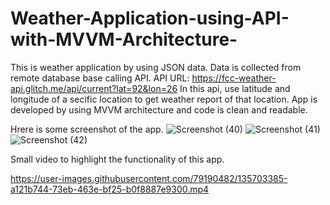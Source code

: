 # Weather-Application-using-API-with-MVVM-Architecture-

This is weather application by using JSON data. Data is collected from remote database base calling API. 
API URL: https://fcc-weather-api.glitch.me/api/current?lat=92&lon=26
In this api, use latitude and longitude of a secific location to get weather report of that location.
App is developed by using MVVM architecture and code is clean and readable.

Hrere is some screenshot of the app.
![Screenshot (40)](https://user-images.githubusercontent.com/79190482/135703050-1580dd44-2481-4fd4-b763-5bd6da51cd11.png)
![Screenshot (41)](https://user-images.githubusercontent.com/79190482/135703053-326de32b-97cd-4b88-8eba-ea8b87b8f137.png)
![Screenshot (42)](https://user-images.githubusercontent.com/79190482/135703055-0e4448f1-0d05-4fb9-bf50-335c157701c7.png)

Small video to highlight the functionality of this app.

https://user-images.githubusercontent.com/79190482/135703385-a121b744-73eb-463e-bf25-b0f8887e9300.mp4


